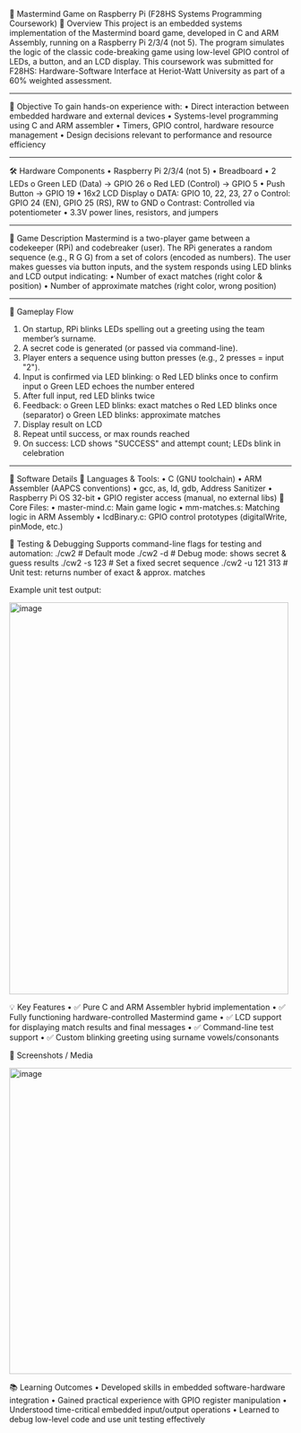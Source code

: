 🧠 Mastermind Game on Raspberry Pi (F28HS Systems Programming Coursework)
📌 Overview
This project is an embedded systems implementation of the Mastermind board game, developed in C and ARM Assembly, running on a Raspberry Pi 2/3/4 (not 5). The program simulates the logic of the classic code-breaking game using low-level GPIO control of LEDs, a button, and an LCD display.
This coursework was submitted for F28HS: Hardware-Software Interface at Heriot-Watt University as part of a 60% weighted assessment.
________________________________________
🎯 Objective
To gain hands-on experience with:
•	Direct interaction between embedded hardware and external devices
•	Systems-level programming using C and ARM assembler
•	Timers, GPIO control, hardware resource management
•	Design decisions relevant to performance and resource efficiency
________________________________________
🛠️ Hardware Components
•	Raspberry Pi 2/3/4 (not 5)
•	Breadboard
•	2 LEDs
o	Green LED (Data) → GPIO 26
o	Red LED (Control) → GPIO 5
•	Push Button → GPIO 19
•	16x2 LCD Display
o	DATA: GPIO 10, 22, 23, 27
o	Control: GPIO 24 (EN), GPIO 25 (RS), RW to GND
o	Contrast: Controlled via potentiometer
•	3.3V power lines, resistors, and jumpers
________________________________________
🧩 Game Description
Mastermind is a two-player game between a codekeeper (RPi) and codebreaker (user). The RPi generates a random sequence (e.g., R G G) from a set of colors (encoded as numbers). The user makes guesses via button inputs, and the system responds using LED blinks and LCD output indicating:
•	Number of exact matches (right color & position)
•	Number of approximate matches (right color, wrong position)
________________________________________
🔁 Gameplay Flow
1.	On startup, RPi blinks LEDs spelling out a greeting using the team member’s surname.
2.	A secret code is generated (or passed via command-line).
3.	Player enters a sequence using button presses (e.g., 2 presses = input "2").
4.	Input is confirmed via LED blinking:
  o	Red LED blinks once to confirm input
  o	Green LED echoes the number entered
5.	After full input, red LED blinks twice
6.	Feedback:
  o	Green LED blinks: exact matches
  o	Red LED blinks once (separator)
  o	Green LED blinks: approximate matches
7.	Display result on LCD
8.	Repeat until success, or max rounds reached
9.	On success: LCD shows "SUCCESS" and attempt count; LEDs blink in celebration
________________________________________
🔧 Software Details
🔹 Languages & Tools:
  •	C (GNU toolchain)
  •	ARM Assembler (AAPCS conventions)
  •	gcc, as, ld, gdb, Address Sanitizer
  •	Raspberry Pi OS 32-bit
  •	GPIO register access (manual, no external libs)
🔹 Core Files:
  •	master-mind.c: Main game logic
  •	mm-matches.s: Matching logic in ARM Assembly
  •	lcdBinary.c: GPIO control prototypes (digitalWrite, pinMode, etc.)



  🧪 Testing & Debugging
Supports command-line flags for testing and automation:
./cw2                # Default mode
./cw2 -d             # Debug mode: shows secret & guess results
./cw2 -s 123         # Set a fixed secret sequence
./cw2 -u 121 313     # Unit test: returns number of exact & approx. matches

Example unit test output:


<img width="498" height="699" alt="image" src="https://github.com/user-attachments/assets/e843e91f-27ce-4dc2-9b03-bf190a8592a5" />


💡 Key Features
•	✅ Pure C and ARM Assembler hybrid implementation
•	✅ Fully functioning hardware-controlled Mastermind game
•	✅ LCD support for displaying match results and final messages
•	✅ Command-line test support
•	✅ Custom blinking greeting using surname vowels/consonants

📸 Screenshots / Media



<img width="595" height="546" alt="image" src="https://github.com/user-attachments/assets/d18e6dd4-1594-4a4a-a7e2-64a2301c3c3b" />



📚 Learning Outcomes
•	Developed skills in embedded software-hardware integration
•	Gained practical experience with GPIO register manipulation
•	Understood time-critical embedded input/output operations
•	Learned to debug low-level code and use unit testing effectively


